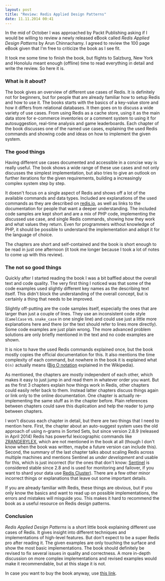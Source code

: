 ```yaml
---
layout: post
title: "Review: Redis Applied Design Patterns"
date: 11.11.2014 00:41
---
```


In the mid of October I was approached by Packt Publishing asking if
I would be willing to review a newly released eBook called *Redis Applied Design Patterns* by Arun Chinnachamy.
I agreed to review the 100 page eBook given that I'm free to criticize the book as I see fit.

It took me some time to finish the book, but flights to Salzburg, New York and Honolulu meant enough (offline) time to read everything in detail
and write the review. So here it is.

### What is it about?

The book gives an overview of different use cases of Redis.
It is definitely not for beginners, but for people that are already familiar how to setup Redis and how to use it.
The books starts with the basics of a key-value store and how it differs from relational databases.
It then goes on to discuss a wide variety of use cases.
From using Redis as a cache store, using it as the main data store for e-commerce inventories or a comment system
to using it for autosuggestion, real-time analysis and game leaderboards.
Each chapter of the book discusses one of the named use cases, explaining the used Redis commands and
showing code and ideas on how to implement the given system.

### The good things

Having different use cases documented and accessible in a concise way is really useful.
The book shows a wide range of these use cases and not only discusses the simplest implementation,
but also tries to give an outlook on further iterations for the given requirements, building a increasingly complex system step by step.

It doesn't focus on a single aspect of Redis and shows off a lot of the available commands and data types.
Included are explanations of the used commands as they are described on [redis.io][commands],
as well as links to the documentation for people that want a deeper understanding.
The included code samples are kept short and are a mix of PHP code, implementing the discussed use case,
and single Redis commands, showing how they work and what values they return.
Even for programmers without knowledge of PHP, it should be possible to understand the implementation and adopt it for the language of choice.

The chapters are short and self-contained and the book is short enough to be read in just one afternoon (it took me longer because I took a lot of notes to come up with this review).

### The not so good things

Quickly after I started reading the book I was a bit baffled about the overall text and code quality.
The very first thing I noticed was that some of the code examples used slightly different key names as the describing text itself.
This didn't block the understanding of the overall concept, but is certainly a thing that needs to be improved.

Slightly off-putting are the code samples itself, especially the ones that are larger than just a couple of lines.
They use an inconsistent code style (`CamelCase` vs. `snake_case` in one single line) and could use just a little more explanations here and there
(or the text should refer to lines more directly).
Some code examples are just plain wrong.
The more advanced problem solutions are only briefly mentioned in the text and no code examples are shown.

It is nice to have the used Redis commands explained once, but the book mostly copies the official documentation for this.
It also mentions the time complexity of each command, but nowhere in the book it is explained what `O(n)` actually means ([Big O notation][bigo] explained in the Wikipedia).

As mentioned, the chapters are mostly independent of each other, which makes it easy to just jump in and read them in whatever order you want.
But as the first 3 chapters explain how things work in Redis, other chapters could easily refer back to them.
Instead latter chapters discuss things again or link only to the online documentation.
One chapter is actually re-implementing the same stuff as in the chapter before.
Plain references between chapters could save this duplication and help the reader to jump between chapters.

I won't discuss each chapter in detail, but there are two things that I need to mention here.
First, the chapter about an auto-suggest system uses the old approach of using n-grams in Sorted Sets,
but since version 2.8.9 (released in April 2014) Redis has powerful lexicographic commands like [ZRANGEBYLEX][],
which are not mentioned in the book at all (though I don't know when the book was written, maybe a future version can include this).
Second, the summary of the last chapter talks about scaling Redis across multiple machines and mentions Sentinel as *under development* and usable for this, which is just incorrect (for the ones that don't know: [Sentinel][] is considered stable since 2.8 and is used for monitoring and failover, if you want to shard your data use [Redis Cluster][cluster]).
There are a few other minor incorrect things or explanations that leave out some important details.

If you are already familiar with Redis, these things are obvious, but if you only know the basics and want to read up on possible implementations, the errors and mistakes will misguide you.
This makes it hard to recommend the book as a useful resource on Redis design patterns.

### Conclusion

*Redis Applied Design Patterns* is a short little book explaining different use cases of Redis.
It gives insight into different techniques and implementations of high-level features.
But don't expect to be a super Redis pro after reading it.
The given examples are only touching the surface and show the most basic implementations.
The book should definitely be revised to fix several issues in quality and correctness.
A more in-depth discussion on more complex implementations and revised examples would make it recommendable,
but at this stage it is not.

In case you want to buy the book anyway, use [this link][buy].

[buy]: https://www.packtpub.com/networking-and-servers/redis-applied-design-patterns?utm_source=ashb.com&utm_medium=all&utm_campaign=Redis
[packtpub]: http://www.packtpub.com
[commands]: http://redis.io/commands
[zrangebylex]: http://redis.io/commands/zrangebylex
[sentinel]: http://redis.io/topics/sentinel
[cluster]: http://redis.io/topics/cluster-spec
[bigo]: http://en.wikipedia.org/wiki/Big_O_notation

